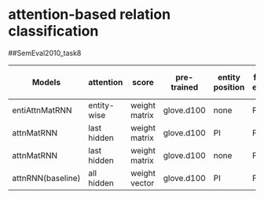 # attention-based relation classification


##SemEval2010_task8

|Models|attention|score|pre-trained|entity position|freeze embed|monitor|batch size| official macro-F1| random search|
|------|---------|-----|-----------|---------------|------------|-------|----------|------------------|--------------|
|entiAttnMatRNN|entity-wise|weight matrix|glove.d100|none|FALSE|val_acc|32| |200|
|attnMatRNN|last hidden|weight matrix|glove.d100|PI|FALSE|val_acc|32| 81.48%|200|
|attnMatRNN|last hidden|weight matrix|glove.d100|none|FALSE|val_acc|32| |200|
|attnRNN(baseline)|all hidden|weight vector|glove.d100|PI|FALSE|val_acc|32| 80.94%|200|

